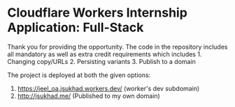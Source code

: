 # Cloudflare Workers Internship Application: Full-Stack

Thank you for providing the opportunity. The code in the repository includes all mandatory as well as extra credit requirements which includes 1. Changing copy/URLs 2. Persisting variants 3. Publish to a domain

The project is deployed at both the given options:
1. https://jeel_oa.jsukhad.workers.dev/  (worker's dev subdomain)
2. http://jsukhad.me/  (Published to my own domain)

